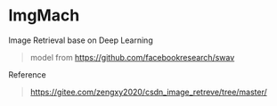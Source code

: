 # ImgMach

Image Retrieval base on Deep Learning

> model from https://github.com/facebookresearch/swav
>




Reference
> https://gitee.com/zengxy2020/csdn_image_retreve/tree/master/